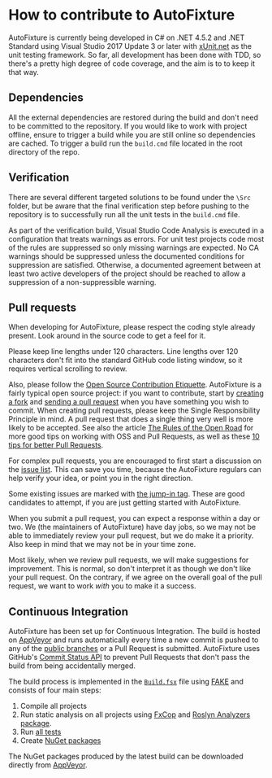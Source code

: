 # How to contribute to AutoFixture

AutoFixture is currently being developed in C# on .NET 4.5.2 and .NET Standard using Visual Studio 2017 Update 3 or later with [xUnit.net](http://xunit.codeplex.com/) as the unit testing framework. So far, all development has been done with TDD, so there's a pretty high degree of code coverage, and the aim is to to keep it that way.

## Dependencies

All the external dependencies are restored during the build and don't need to be committed to the repository.
If you would like to work with project offline, ensure to trigger a build while you are still online so dependencies are cached. To trigger a build run the `build.cmd` file located in the root directory of the repo.

## Verification

There are several different targeted solutions to be found under the `\Src` folder, but be aware that the final verification step before pushing to the repository is to successfully run all the unit tests in the `build.cmd` file.

As part of the verification build, Visual Studio Code Analysis is executed in a configuration that treats warnings as errors. For unit test projects code most of the rules are suppressed so only missing warnings are expected. No CA warnings should be suppressed unless the documented conditions for suppression are satisfied. Otherwise, a documented agreement between at least two active developers of the project should be reached to allow a suppression of a non-suppressible warning.

## Pull requests ##

When developing for AutoFixture, please respect the coding style already present. Look around in the source code to get a feel for it.

Please keep line lengths under 120 characters. Line lengths over 120 characters don't fit into the standard GitHub code listing window, so it requires vertical scrolling to review.

Also, please follow the [Open Source Contribution Etiquette](http://tirania.org/blog/archive/2010/Dec-31.html). AutoFixture is a fairly typical open source project: if you want to contribute, start by [creating a fork](http://help.github.com/fork-a-repo/) and [sending a pull request](https://help.github.com/articles/about-pull-requests/) when you have something you wish to commit. When creating pull requests, please keep the Single Responsibility Principle in mind. A pull request that does a single thing very well is more likely to be accepted. See also the article [The Rules of the Open Road](http://blog.half-ogre.com/posts/software/rules-of-the-open-road) for more good tips on working with OSS and Pull Requests, as well as these [10 tips for better Pull Requests](http://blog.ploeh.dk/2015/01/15/10-tips-for-better-pull-requests).

For complex pull requests, you are encouraged to first start a discussion on the [issue list](https://github.com/AutoFixture/AutoFixture/issues). This can save you time, because the AutoFixture regulars can help verify your idea, or point you in the right direction.

Some existing issues are marked with [the jump-in tag](http://nikcodes.com/2013/05/10/new-contributor-jump-in/). These are good candidates to attempt, if you are just getting started with AutoFixture.

When you submit a pull request, you can expect a response within a day or two. We (the maintainers of AutoFixture) have day jobs, so we may not be able to immediately review your pull request, but we do make it a priority. Also keep in mind that we may not be in your time zone.

Most likely, when we review pull requests, we will make suggestions for improvement. This is normal, so don't interpret it as though we don't like your pull request. On the contrary, if we agree on the overall goal of the pull request, we want to work *with* you to make it a success.

## Continuous Integration ##

AutoFixture has been set up for Continuous Integration. The build is hosted on [AppVeyor](https://ci.appveyor.com/project/AutoFixture/autofixture) and runs automatically every time a new commit is pushed to any of the [public branches](https://github.com/AutoFixture/AutoFixture/branches) or a Pull Request is submitted. AutoFixture uses GitHub's [Commit Status API](https://github.com/blog/1227-commit-status-api#pull-requests) to prevent Pull Requests that don't pass the build from being accidentally merged.

The build process is implemented in the [`Build.fsx`](https://github.com/AutoFixture/AutoFixture/blob/master/Build.fsx) file using [FAKE](http://fsharp.github.io/FAKE/) and consists of four main steps:

1. Compile all projects
2. Run static analysis on all projects using [FxCop](https://en.wikipedia.org/wiki/FxCop) and [Roslyn Analyzers package](https://www.nuget.org/packages/Microsoft.CodeAnalysis.FxCopAnalyzers). 
3. Run [all tests](https://ci.appveyor.com/project/AutoFixture/autofixture/build/tests)
4. Create [NuGet packages](https://ci.appveyor.com/project/AutoFixture/autofixture/build/artifacts)

The NuGet packages produced by the latest build can be downloaded directly from [AppVeyor](https://ci.appveyor.com/project/AutoFixture/autofixture/build/artifacts).
